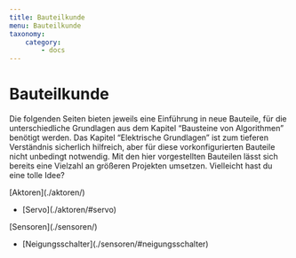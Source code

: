 ```yaml
---
title: Bauteilkunde
menu: Bauteilkunde
taxonomy:
    category:
        - docs
---
```


# Bauteilkunde

<style>
    h1 {
  		counter-set: h1 5 ;
	}
</style>

Die folgenden Seiten bieten jeweils eine Einführung in neue Bauteile, für die unterschiedliche Grundlagen aus dem Kapitel “Bausteine von Algorithmen” benötigt werden. Das Kapitel “Elektrische Grundlagen” ist zum tieferen Verständnis sicherlich hilfreich, aber für diese vorkonfigurierten Bauteile nicht unbedingt notwendig. Mit den hier vorgestellten Bauteilen lässt sich bereits eine Vielzahl an größeren Projekten umsetzen. Vielleicht hast du eine tolle Idee?

<div class="flex-box">
    <div class="overview-card">
    <p markdown="1">[Aktoren](./aktoren/)</p>
    <ul>
        <li markdown="1">[Servo](./aktoren/#servo)</li>
    </ul>
    </div>
    <div class="overview-card">
    <p markdown="1">[Sensoren](./sensoren/)</p>
    <ul>
        <li markdown="1">[Neigungsschalter](./sensoren/#neigungsschalter)</li>
    </ul>
    </div>
</div>